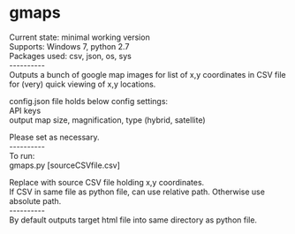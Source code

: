 # gmaps 

Current state: minimal working version<br>
Supports: Windows 7, python 2.7<br>
Packages used: csv, json, os, sys
<br>----------<br>
Outputs a bunch of google map images for list of x,y coordinates in CSV file for (very) quick viewing of x,y locations.<p>
config.json file holds below config settings:<br>API keys<br>
output map size, magnification, type (hybrid, satellite)<p>Please set as necessary.
<br>----------<br>
To run:<br>
gmaps.py [sourceCSVfile.csv]<p>
Replace with source CSV file holding x,y coordinates.<br>
If CSV in same file as python file, can use relative path. Otherwise use absolute path.
<br>----------<br>
By default outputs target html file into same directory as python file.



